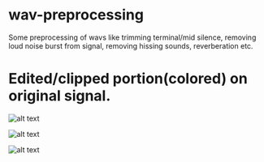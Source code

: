 # wav-preprocessing
Some preprocessing of wavs like trimming terminal/mid silence, removing loud noise burst from signal, removing hissing sounds, reverberation etc.


# Edited/clipped portion(colored) on original signal.
![alt text](https://github.com/ShihabYasin/wav-preprocessing/blob/master/1.png)

![alt text](https://github.com/ShihabYasin/wav-preprocessing/blob/master/2.png)

![alt text](https://github.com/ShihabYasin/wav-preprocessing/blob/master/3.png)
